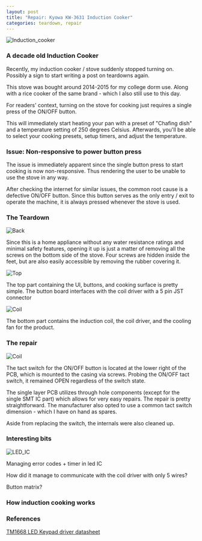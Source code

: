 ```yaml
---
layout: post
title: "Repair: Kyowa KW-3631 Induction Cooker"
categories: teardown, repair
---
```

![Induction_cooker](/assets/induction_cooker/Front.jpg)

### A decade old Induction Cooker

Recently, my induction cooker / stove suddenly stopped turning on. Possibly a sign to start writing a post on teardowns again.

This stove was bought around 2014-2015 for my college dorm use. Along with a rice cooker of the same brand - which I also still use to this day. 

For readers' context, turning on the stove for cooking just requires a single press of the ON/OFF button.

This will immediately start heating your pan with a preset of "Chafing dish" and a temperature setting of 250 degrees Celsius. Afterwards, you'll be able to select your cooking presets, setup timers, and adjust the temperature.

### Issue: Non-responsive to power button press

The issue is immediately apparent since the single button press to start cooking is now non-responsive. Thus rendering the user to be unable to use the stove in any way.

After checking the internet for similar issues, the common root cause is a defective ON/OFF button. Since this button serves as the only entry / exit to operate the machine, it is always pressed whenever the stove is used.

### The Teardown

![Back](/assets/induction_cooker/Back.jpg)

Since this is a home appliance without any water resistance ratings and minimal safety features, opening it up is just a matter of removing all the screws on the bottom side of the stove. Four screws are hidden inside the feet, but are also easily accessible by removing the rubber covering it.

![Top](/assets/induction_cooker/Top_side.jpg)

The top part containing the UI, buttons, and cooking surface is pretty simple. The button board interfaces with the coil driver with a 5 pin JST connector

![Coil](/assets/induction_cooker/Coil_side.jpg)

The bottom part contains the induction coil, the coil driver, and the cooling fan for the product. 

### The repair

![Coil](/assets/induction_cooker/Button_PCB_front.jpg)

The tact switch for the ON/OFF button is located at the lower right of the PCB, which is mounted to the casing via screws. Probing the ON/OFF tact switch, it remained OPEN regardless of the switch state. 

The single layer PCB utilizes through hole components (except for the single SMT IC part) which allows for very easy repairs. The repair is pretty straightforward. The manufacturer also opted to use a common tact switch dimension - which I have on hand as spares. 

Aside from replacing the switch, the internals were also cleaned up. 

### Interesting bits

![LED_IC](/assets/induction_cooker/IC.jpg)

Managing error codes + timer in led IC

How did it manage to communicate with the coil driver with only 5 wires?

Button matrix?

### How induction cooking works

### References

[TM1668 LED Keypad driver datasheet](https://www.lcsc.com/datasheet/lcsc_datasheet_1809211425_TM-Shenzhen-Titan-Micro-Elec-TM1668_C50291.pdf)